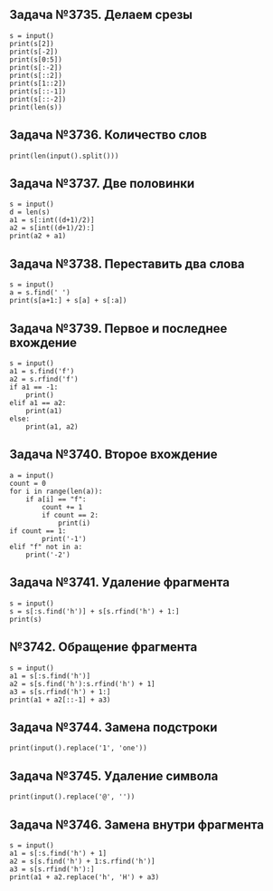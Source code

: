 ## Задача №3735. Делаем срезы
```
s = input()
print(s[2])
print(s[-2])
print(s[0:5])
print(s[:-2])
print(s[::2])
print(s[1::2])
print(s[::-1])
print(s[::-2])
print(len(s))
```
## Задача №3736. Количество слов
```
print(len(input().split()))
```
## Задача №3737. Две половинки
```
s = input()
d = len(s)
a1 = s[:int((d+1)/2)]
a2 = s[int((d+1)/2):]
print(a2 + a1)
```
## Задача №3738. Переставить два слова
```
s = input()
a = s.find(' ')
print(s[a+1:] + s[a] + s[:a])
```
## Задача №3739. Первое и последнее вхождение
```
s = input()
a1 = s.find('f')
a2 = s.rfind('f')
if a1 == -1:
    print()
elif a1 == a2:
    print(a1)
else:
    print(a1, a2)
```
## Задача №3740. Второе вхождение
```
a = input()
count = 0
for i in range(len(a)):
    if a[i] == "f":
        count += 1
        if count == 2:
            print(i)  
if count == 1:
        print('-1')
elif "f" not in a:
    print('-2')
```
## Задача №3741. Удаление фрагмента 
```
s = input()
s = s[:s.find('h')] + s[s.rfind('h') + 1:]
print(s)
```
## №3742. Обращение фрагмента
```
s = input()
a1 = s[:s.find('h')] 
a2 = s[s.find('h'):s.rfind('h') + 1]
a3 = s[s.rfind('h') + 1:]
print(a1 + a2[::-1] + a3)
```
## Задача №3744. Замена подстроки
```
print(input().replace('1', 'one'))
```
## Задача №3745. Удаление символа
```
print(input().replace('@', ''))
```
## Задача №3746. Замена внутри фрагмента
```
s = input()
a1 = s[:s.find('h') + 1] 
a2 = s[s.find('h') + 1:s.rfind('h')]
a3 = s[s.rfind('h'):]
print(a1 + a2.replace('h', 'H') + a3)
```
